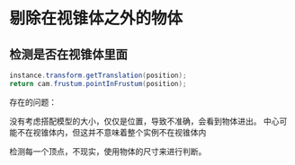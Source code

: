 # 剔除在视锥体之外的物体

## 检测是否在视锥体里面

```java
instance.transform.getTranslation(position);
return cam.frustum.pointInFrustum(position);
```

存在的问题：

没有考虑搭配模型的大小，仅仅是位置，导致不准确，会看到物体进出。
中心可能不在视锥体内，但这并不意味着整个实例不在视锥体内

检测每一个顶点，不现实，使用物体的尺寸来进行判断。


